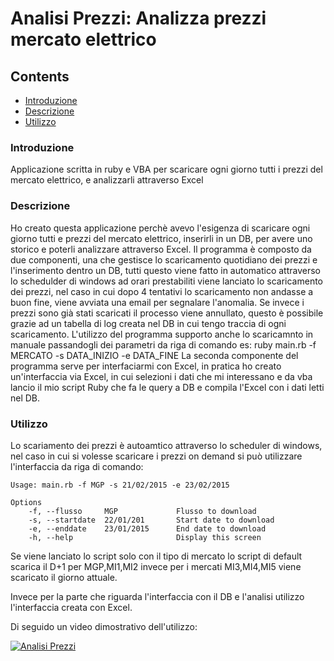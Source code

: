 # Analisi Prezzi: Analizza prezzi mercato elettrico

## Contents
- [Introduzione](#Introduzione)
- [Descrizione](#Descrizione)
- [Utilizzo](#Utilizzo)
&nbsp;

### Introduzione
Applicazione scritta in ruby e VBA per scaricare ogni giorno tutti i prezzi del mercato elettrico, e analizzarli attraverso Excel
&nbsp;

### Descrizione
Ho creato questa applicazione perchè avevo l'esigenza di scaricare ogni giorno tutti e prezzi del mercato elettrico, inserirli in un DB, per avere uno storico e poterli analizzare attraverso Excel.
Il programma è composto da due componenti, una che gestisce lo scaricamento quotidiano dei prezzi e l'inserimento dentro un DB, tutti questo viene fatto in automatico attraverso lo schedulder di windows ad orari prestabiliti viene lanciato lo scaricamento dei prezzi, nel caso in cui dopo 4 tentativi lo scaricamento non andasse a buon fine, viene avviata una email per segnalare l'anomalia. Se invece i prezzi sono già stati scaricati il processo viene annullato, questo è possibile grazie ad un tabella di log creata nel DB in cui tengo traccia di ogni scaricamento.
L'utilizzo del programma supporto anche lo scaricamnto in manuale passandogli dei parametri da riga di comando es:
ruby main.rb -f MERCATO -s DATA_INIZIO -e DATA_FINE
La seconda componente del programma serve per interfaciarmi con Excel, in pratica ho creato un'interfaccia via Excel, in cui selezioni i dati che mi interessano e da vba lancio il mio script Ruby che fa le query a DB e compila l'Excel con i dati letti nel DB.
&nbsp;


### Utilizzo
Lo scariamento dei prezzi è autoamtico attraverso lo scheduler di windows, nel caso in cui si volesse scaricare i prezzi on demand si può utilizzare l'interfaccia da riga di comando:
```
Usage: main.rb -f MGP -s 21/02/2015 -e 23/02/2015

Options
    -f, --flusso     MGP             Flusso to download
    -s, --startdate  22/01/201       Start date to download
    -e, --enddate    23/01/2015      End date to download
    -h, --help                       Display this screen
```
Se viene lanciato lo script solo con il tipo di mercato lo script di default scarica il D+1 per MGP,MI1,MI2 invece per i mercati MI3,MI4,MI5 viene scaricato il giorno attuale.

Invece per la parte che riguarda l'interfaccia con il DB e l'analisi utilizzo l'interfaccia creata con Excel.

Di seguido un video dimostrativo dell'utilizzo:

[![Analisi Prezzi](https://i3.ytimg.com/vi/VdLypplEPO4/hqdefault.jpg)](https://www.youtube.com/embed/VdLypplEPO4&feature=youtu.be?autoplay=1 "Analisi Prezzi")
